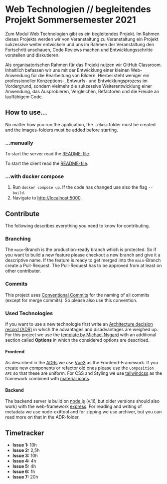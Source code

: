 # Web Technologien // begleitendes Projekt Sommersemester 2021

Zum Modul Web Technologien gibt es ein begleitendes Projekt. Im Rahmen dieses Projekts werden wir von Veranstaltung zu Veranstaltung ein Projekt sukzessive weiter entwickeln und uns im Rahmen der Veranstaltung den Fortschritt anschauen, Code Reviews machen und Entwicklungsschritte vorstellen und diskutieren.

Als organisatorischen Rahmen für das Projekt nutzen wir GitHub Classroom. Inhaltlich befassen wir uns mit der Entwicklung einer kleinen Web-Anwendung für die Bearbeitung von Bildern. Hierbei steht weniger ein professioneller Konzeptions-, Entwurfs- und Entwicklungsprozess im Vordergrund, sondern vielmehr die sukzessive Weiterentwicklung einer Anwendung, das Ausprobieren, Vergleichen, Refactoren und die Freude an lauffähigem Code.

## How to use...

No matter how you run the application, the `./data` folder must be created and the images-folders must be added before starting. 

### ...manually

To start the server read the [README-file](./server/README.md).

To start the client read the [README-file](./client/README.md).

### ...with docker compose

1. Run `docker compose up`. If the code has changed use also the flag `--build`.
2. Navigate to [http://localhost:5000](http://localhost:5000).

## Contribute

The following describes everything you need to know for contributing.

### Branching

The `main`-Branch is the production-ready branch which is protected. So if you want to build a new feature please checkout a new branch and give it a descriptive name. If the feature is ready to get merged into the `main`-Branch create a Pull-Request. The Pull-Request has to be approved from at least on other contributer.

### Commits

This project uses [Conventional Commits](https://www.conventionalcommits.org/en/v1.0.0/) for the naming of all commits (except for merge commits). So please also use this convention. 

### Used Technologies

If you want to use a new technologie first write an [Architecture decision record (ADR)](https://github.com/joelparkerhenderson/architecture-decision-record) in which the advantages and disadvantages are weighed up. For this project we use the [template by Michael Nygard](https://github.com/joelparkerhenderson/architecture-decision-record/blob/main/templates/decision-record-template-by-michael-nygard/index.md) with an additional section called **Options** in which the considered options are described.

#### Frontend

As described in the [ADRs](./ADR) we use [Vue3](https://v3.vuejs.org) as the Frontend-Framework. If you create new components or refactor old ones please use the `Composition API` so that these are uniform.
For CSS and Styling we use [tailwindcss](https://tailwindcss.com) as the framework combined with [material icons](https://fonts.google.com/icons). 

#### Backend

The backend server is build on [node.js](https://nodejs.org/en/) (v.16, but older versions should also work) with the web-framework [express](https://expressjs.com). For reading and writing of metadata we use node-exiftool and for zipping we use archiver, but you can read more on that in the ADR-folder.

## Timetracker
- **Issue 1:** 10h
- **Issue 2:** 2,5h
- **Issue 3:** 10h
- **Issue 4:** 4h
- **Issue 5:** 4h
- **Issue 6:** 1h
- **Issue 7:** 20h
